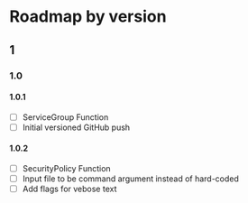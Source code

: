 # Roadmap by version
## 1
### 1.0
#### 1.0.1
- [ ] ServiceGroup Function
- [ ] Initial versioned GitHub push
#### 1.0.2
- [ ] SecurityPolicy Function
- [ ] Input file to be command argument instead of hard-coded
- [ ] Add flags for vebose text
